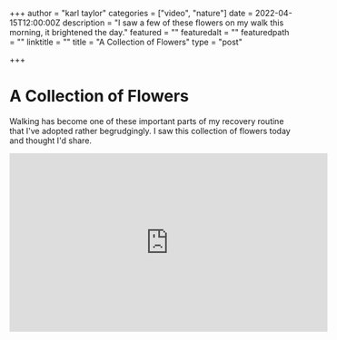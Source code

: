 +++
author = "karl taylor"
categories = ["video", "nature"]
date = 2022-04-15T12:00:00Z
description = "I saw a few of these flowers on my walk this morning, it brightened the day."
featured = ""
featuredalt = ""
featuredpath = ""
linktitle = ""
title = "A Collection of Flowers"
type = "post"

+++
# A Collection of Flowers

Walking has become one of these important parts of my recovery routine that I've adopted rather begrudgingly. I saw this collection of flowers today and thought I'd share.

<iframe width="560" height="315" src="https://www.youtube.com/embed/0GZ7WSAr_uE" title="YouTube video player" frameborder="0" allow="accelerometer; autoplay; clipboard-write; encrypted-media; gyroscope; picture-in-picture" allowfullscreen></iframe>